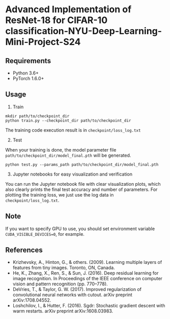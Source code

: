 # Advanced Implementation of ResNet-18 for CIFAR-10 classification-NYU-Deep-Learning-Mini-Project-S24

## Requirements
- Python 3.6+
- PyTorch 1.6.0+

## Usage
1. Train

```
mkdir path/to/checkpoint_dir
python train.py --checkpoint_dir path/to/checkpoint_dir
```
The training code execution result is in `checkpoint/loss_log.txt`

2. Test

When your training is done, the model parameter file `path/to/checkpoint_dir/model_final.pth` will be generated.
```
python test.py --params_path path/to/checkpoint_dir/model_final.pth
```

3. Jupyter notebooks for easy visualization and verification

You can run the Jupyter notebook file with clear visualization plots, which also clearly prints the final test accuracy and number of parameters.
For plotting the training loss, we just use the log data in `checkpoint/loss_log.txt`.

## Note
If you want to specify GPU to use, you should set environment variable `CUDA_VISIBLE_DEVICES=0`, for example.

## References
- Krizhevsky, A., Hinton, G., & others. (2009). Learning multiple layers of features from tiny images. Toronto, ON, Canada.
- He, K., Zhang, X., Ren, S., & Sun, J. (2016). Deep residual learning for image recognition. In Proceedings of the IEEE conference on computer vision and pattern recognition (pp. 770–778).
- DeVries, T., & Taylor, G. W. (2017). Improved regularization of convolutional neural networks with cutout. arXiv preprint arXiv:1708.04552.
- Loshchilov, I., & Hutter, F. (2016). Sgdr: Stochastic gradient descent with warm restarts. arXiv preprint arXiv:1608.03983.
